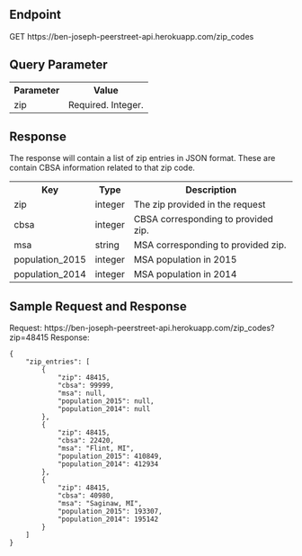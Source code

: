 <h2>Endpoint</h2>
GET https://ben-joseph-peerstreet-api.herokuapp.com/zip_codes

<h2>Query Parameter</h2>
<table>
	<th>Parameter</th>
	<th>Value</th>
	<tr>
		<td>zip</td>
		<td>Required. Integer.</td>
	</tr>
</table>
<h2>Response</h2>
The response will contain a list of zip entries in JSON format. These are contain CBSA information related to that zip code.
<table>
	<th>Key</th>
	<th>Type</th>
    <th>Description</th>
    <tr>
		<td>zip</td>
		<td>integer</td>
        <td>The zip provided in the request</td>
	</tr>
    <tr>
		<td>cbsa</td>
		<td>integer</td>
        <td>CBSA corresponding to provided zip.</td>
	</tr>
    <tr>
		<td>msa</td>
		<td>string</td>
        <td>MSA corresponding to provided zip.</td>
	</tr>
    <tr>
		<td>population_2015</td>
		<td>integer</td>
        <td>MSA population in 2015</td>
	</tr>
    <tr>
		<td>population_2014</td>
		<td>integer</td>
        <td>MSA population in 2014</td>
	</tr>
</table>
<h2> Sample Request and Response </h2>
Request:
https://ben-joseph-peerstreet-api.herokuapp.com/zip_codes?zip=48415
Response:

```
{
    "zip_entries": [
        {
            "zip": 48415,
            "cbsa": 99999,
            "msa": null,
            "population_2015": null,
            "population_2014": null
        },
        {
            "zip": 48415,
            "cbsa": 22420,
            "msa": "Flint, MI",
            "population_2015": 410849,
            "population_2014": 412934
        },
        {
            "zip": 48415,
            "cbsa": 40980,
            "msa": "Saginaw, MI",
            "population_2015": 193307,
            "population_2014": 195142
        }
    ]
}
```